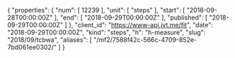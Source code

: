 {
  "properties": {
    "num": [
      12239
    ],
    "unit": [
      "steps"
    ],
    "start": [
      "2018-09-28T00:00:00Z"
    ],
    "end": [
      "2018-09-29T00:00:00Z"
    ],
    "published": [
      "2018-09-29T00:00:00Z"
    ]
  },
  "client_id": "https://www-api.jvt.me/fit",
  "date": "2018-09-29T00:00:00Z",
  "kind": "steps",
  "h": "h-measure",
  "slug": "2018/09/tcbwa",
  "aliases": [
    "/mf2/7588f42c-566c-4709-852e-7bd061ee0302/"
  ]
}
